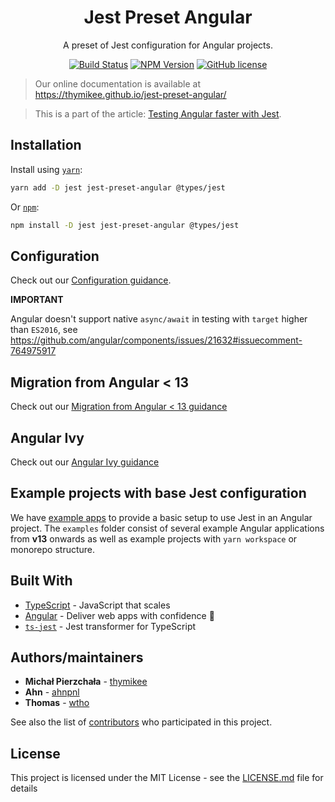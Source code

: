 <h1 align="center">Jest Preset Angular</h1>

<p align="center">A preset of Jest configuration for Angular projects.</p>

<p align="center">
    <a href="https://actions-badge.atrox.dev/thymikee/jest-preset-angular/goto?ref=main"><img alt="Build Status" src="https://img.shields.io/endpoint.svg?url=https%3A%2F%2Factions-badge.atrox.dev%2Fthymikee%2Fjest-preset-angular%2Fbadge%3Fref%3Dmain&style=flat-square" /></a>
    <a href="https://www.npmjs.com/package/jest-preset-angular"><img src="https://img.shields.io/npm/v/jest-preset-angular/latest.svg?style=flat-square" alt="NPM Version" /></a>
    <a href="https://github.com/thymikee/jest-preset-angular/blob/main/LICENSE.md"><img src="https://img.shields.io/npm/l/jest-preset-angular.svg?style=flat-square" alt="GitHub license" /></a>
</p>

> Our online documentation is available at https://thymikee.github.io/jest-preset-angular/

> This is a part of the article: [Testing Angular faster with Jest](https://www.xfive.co/blog/testing-angular-faster-jest/).

## Installation

Install using [`yarn`](https://yarnpkg.com/en/package/jest-preset-angular):

```bash
yarn add -D jest jest-preset-angular @types/jest
```

Or [`npm`](https://www.npmjs.com/package/jest-preset-angular):

```bash
npm install -D jest jest-preset-angular @types/jest
```

## Configuration

Check out our [Configuration guidance](https://thymikee.github.io/jest-preset-angular/docs/getting-started/installation).

**IMPORTANT**

Angular doesn't support native `async/await` in testing with `target` higher than `ES2016`, see https://github.com/angular/components/issues/21632#issuecomment-764975917

## Migration from Angular < 13

Check out our [Migration from Angular < 13 guidance](https://thymikee.github.io/jest-preset-angular/docs/guides/angular-13+)

## Angular Ivy

Check out our [Angular Ivy guidance](https://thymikee.github.io/jest-preset-angular/docs/guides/angular-ivy)

## Example projects with base Jest configuration

We have [example apps](https://github.com/thymikee/jest-preset-angular/tree/main/examples) to provide a basic setup to use Jest in an Angular project.
The `examples` folder consist of several example Angular applications from **v13** onwards as well as example projects
with `yarn workspace` or monorepo structure.

## Built With

- [TypeScript](https://www.typescriptlang.org/) - JavaScript that scales
- [Angular](https://angular.dev/) - Deliver web apps with confidence 🚀
- [`ts-jest`](https://kulshekhar.github.io/ts-jest) - Jest transformer for TypeScript

## Authors/maintainers

- **Michał Pierzchała** - [thymikee](https://github.com/thymikee)
- **Ahn** - [ahnpnl](https://github.com/ahnpnl)
- **Thomas** - [wtho](https://github.com/wtho)

See also the list of [contributors](https://github.com/thymikee/jest-preset-angular/contributors) who participated in this project.

## License

This project is licensed under the MIT License - see the [LICENSE.md](LICENSE.md) file for details
